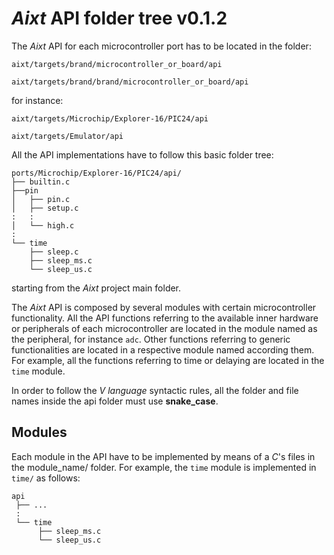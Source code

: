 # **_Aixt_** API folder tree v0.1.2

The _Aixt_ API for each microcontroller port has to be located in the folder:
```
aixt/targets/brand/microcontroller_or_board/api
```
```
aixt/targets/brand/brand/microcontroller_or_board/api
```
for instance:
```
aixt/targets/Microchip/Explorer-16/PIC24/api
```
```
aixt/targets/Emulator/api
```
All the API implementations have to follow this basic folder tree:

```
ports/Microchip/Explorer-16/PIC24/api/
├── builtin.c
├──pin
│   ├── pin.c
│   ├── setup.c
:   :
│   └── high.c
:
└── time
    ├── sleep.c
    ├── sleep_ms.c
    └── sleep_us.c
```

starting from the _Aixt_ project main folder.

The _Aixt_ API is composed by several modules with certain microcontroller functionality. All the API functions referring to the available inner hardware or peripherals of each microcontroller are located in the module named as the peripheral, for instance `adc`. Other functions referring to generic functionalities are located in a respective module named according them. For example, all the functions referring to time or delaying are located in the `time` module.

In order to follow the _V language_ syntactic rules, all the folder and file names inside the api folder must use **snake_case**.

## Modules
Each module in the API have to be implemented by means of a _C_'s files in the module_name/ folder. For example, the `time` module is implemented in `time/` as follows: 
```
api
 ├── ...
 :
 └── time
      ├── sleep_ms.c
      └── sleep_us.c
```

<!-- ## Optimization levels
_Aixt_ projects uses _C_ code optimization levels according to the way of describing each API function on _C_ language. The optimization level is specified with the ending `_n`, where `n` is the optimization level starting from `0` (**WIP**).  -->

